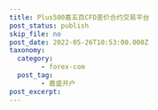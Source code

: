 ```yaml
---
title: Plus500嘉五百CFD差价合约交易平台
post_status: publish
skip_file: no
post_date: 2022-05-26T10:53:00.000Z
taxonomy:
  category:
        - forex-com
  post_tag:
        - 嘉盛开户
post_excerpt: 
---
```

